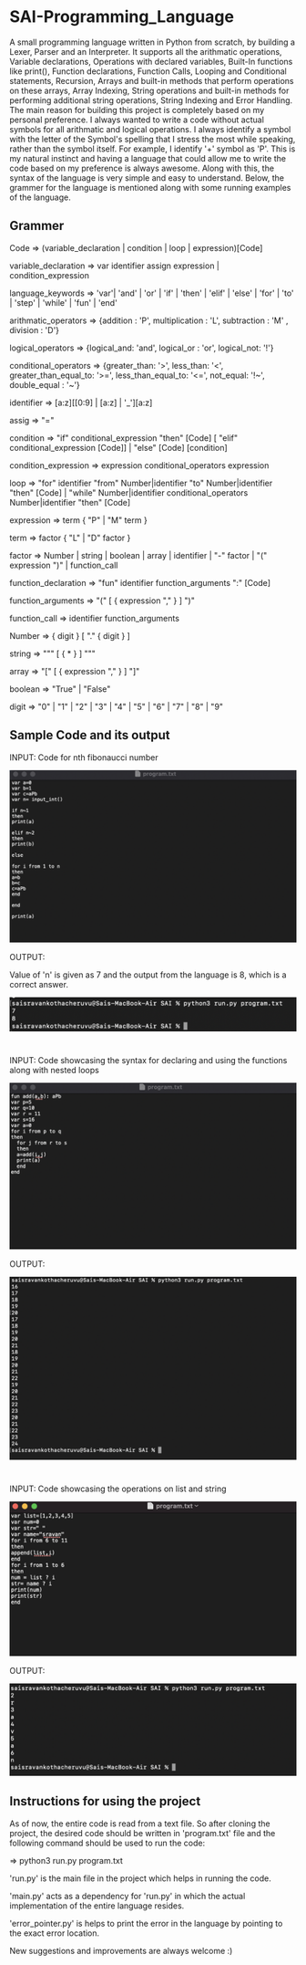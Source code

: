 # SAI-Programming_Language
A small programming language written in Python from scratch, by building a Lexer, Parser and an Interpreter. It supports all the arithmatic operations, Variable declarations, Operations with declared variables, Built-In functions like print(), Function declarations, Function Calls, Looping and Conditional statements, Recursion, Arrays and built-in methods that perform operations on these arrays, Array Indexing, String operations and built-in methods for performing additional string operations, String Indexing and Error Handling. The main reason for building this project is completely based on my personal preference. I always wanted to write a code without actual symbols for all arithmatic and logical operations. I always identify a symbol with the letter of the Symbol's spelling that I stress the most while speaking, rather than the symbol itself. For example, I identify '+' symbol as 'P'. This is my natural instinct and having a language that could allow me to write the code based on my preference is always awesome. Along with this, the syntax of the language is very simple and easy to understand. Below, the grammer for the language is mentioned along with some running examples of the language.

## Grammer
Code => (variable_declaration | condition  | loop | expression)[Code]

variable_declaration => var identifier assign expression | condition_expression

language_keywords => 'var'| 'and' | 'or' | 'if' | 'then' | 'elif' | 'else' | 'for' | 'to' | 'step' | 'while' | 'fun' | 'end'

arithmatic_operators => {addition : 'P', multiplication : 'L', subtraction : 'M' , division : 'D'}

logical_operators => {logical_and: 'and', logical_or : 'or', logical_not: '!'}

conditional_operators => {greater_than: '>', less_than: '<', greater_than_equal_to: '>=', less_than_equal_to: '<=', not_equal: '!~', double_equal : '~'}

identifier => [a:z][[0:9] | [a:z] | '_'][a:z]

assig => "="

condition => "if" conditional_expression "then" [Code] [ "elif" conditional_expression [Code]] | "else" [Code] [condition]

condition_expression => expression conditional_operators expression

loop => "for" identifier "from" Number|identifier "to" Number|identifier "then" [Code] | "while" Number|identifier conditional_operators Number|identifier "then" [Code] 

expression => term { "P" | "M" term }

term => factor { "L" | "D" factor }

factor => Number | string | boolean | array | identifier | "-" factor | "(" expression ")" | function_call

function_declaration => "fun" identifier function_arguments ":" [Code]

function_arguments => "(" [ { expression "," } ] ")"

function_call => identifier function_arguments

Number => { digit } [ "." { digit } ]

string => """ [ { * } ] """

array => "[" [ { expression "," } ] "]"

boolean => "True" | "False"

digit => "0" | "1" | "2" | "3" | "4" | "5" | "6" | "7" | "8" | "9"

## Sample Code and its output

INPUT: Code for nth fibonaucci number

![alt text](https://github.com/saisravan549/SAI-Programming_Language/blob/main/Screen_shots/Screen%20Shot%202021-11-10%20at%206.13.58%20PM.png)

OUTPUT:

Value of 'n' is given as 7 and the output from the language is 8, which is a correct answer.

![alt text](https://github.com/saisravan549/SAI-Programming_Language/blob/main/Screen_shots/Screen%20Shot%202021-11-10%20at%206.14.40%20PM.png)
#
INPUT: Code showcasing the syntax for declaring and using the functions along with nested loops

![alt text](https://github.com/saisravan549/SAI-Programming_Language/blob/main/Screen_shots/Screen%20Shot%202021-11-10%20at%206.21.50%20PM.png)

OUTPUT:

![alt text](https://github.com/saisravan549/SAI-Programming_Language/blob/main/Screen_shots/Screen%20Shot%202021-11-10%20at%206.22.31%20PM.png)
#
INPUT: Code showcasing the operations on list and string

![alt text](https://github.com/saisravan549/SAI-Programming_Language/blob/main/Screen_shots/Screen%20Shot%202021-11-10%20at%206.35.35%20PM.png)

OUTPUT:

![alt text](https://github.com/saisravan549/SAI-Programming_Language/blob/main/Screen_shots/Screen%20Shot%202021-11-10%20at%206.36.07%20PM.png)

## Instructions for using the project

As of now, the entire code is read from a text file. So after cloning the project, the desired code should be written in 'program.txt' file and the following command should be used to run the code:

=> python3 run.py program.txt

'run.py' is the main file in the project which helps in running the code.

'main.py' acts as a dependency for 'run.py' in which the actual implementation of the entire language resides.

'error_pointer.py' is helps to print the error in the language by pointing to the exact error location.

New suggestions and improvements are always welcome :)







